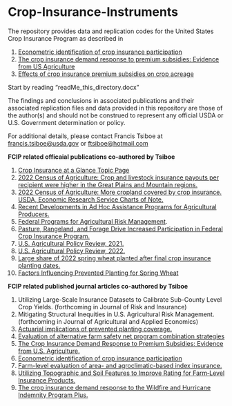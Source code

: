 # Crop-Insurance-Instruments
The repository provides data and replication codes for the United States Crop Insurance Program as described in 
1. [Econometric identification of crop insurance participation](https://doi.org/10.1017/age.2023.13)
2. [The crop insurance demand response to premium subsidies: Evidence from US Agriculture](https://doi.org/10.1016/j.foodpol.2023.102505)
3. [Effects of crop insurance premium subsidies on crop acreage](https://doi.org/10.1093/ajae/aax058)

Start by reading “readMe_this_directory.docx”

The findings and conclusions in associated publications and their associated replication files and data provided in this repository are those of the author(s) and should not be construed to represent any official USDA or U.S. Government determination or policy. 

For additional details, please contact Francis Tsiboe at francis.tsiboe@usda.gov or ftsiboe@hotmail.com

**FCIP related officaial publications co-authored by Tsiboe**

1. [Crop Insurance at a Glance Topic Page ](https://www.ers.usda.gov/topics/farm-practices-management/risk-management/crop-insurance-at-a-glance/)
2. [2022 Census of Agriculture: Crop and livestock insurance payouts per recipient were higher in the Great Plains and Mountain regions.](https://www.ers.usda.gov/data-products/chart-gallery/gallery/chart-detail/?chartId=109664)
3. [2022 Census of Agriculture: More cropland covered by crop insurance. USDA, Economic Research Service Charts of Note. ](https://www.ers.usda.gov/data-products/chart-gallery/gallery/chart-detail/?chartId=109404#:~:text=While%20percent%20share%20of%20cropland,percent%20from%202017%20to%202022.)
4. [Recent Developments in Ad Hoc Assistance Programs for Agricultural Producers.](https://www.ers.usda.gov/publications/pub-details/?pubid=110093) 
5. [Federal Programs for Agricultural Risk Management](https://www.ers.usda.gov/publications/pub-details/?pubid=108166).
6. [Pasture, Rangeland, and Forage Drive Increased Participation in Federal Crop Insurance Program.](https://www.ers.usda.gov/amber-waves/2024/june/pasture-rangeland-and-forage-drive-increased-participation-in-federal-crop-insurance-program/) 
4. [U.S. Agricultural Policy Review, 2021.](https://www.ers.usda.gov/publications/pub-details/?pubid=105901)
3. [U.S. Agricultural Policy Review, 2022.](https://www.ers.usda.gov/publications/pub-details/?pubid=107774)
2. [Large share of 2022 spring wheat planted after final crop insurance planting dates.](https://www.ers.usda.gov/data-products/chart-gallery/gallery/chart-detail/?chartId=105047)
1. [Factors Influencing Prevented Planting for Spring Wheat](https://www.ers.usda.gov/publications/pub-details/?pubid=104730)

**FCIP related published journal articles co-authored by Tsiboe**
1.	Utilizing Large-Scale Insurance Datasets to Calibrate Sub-County Level Crop Yields. (forthcoming in Journal of Risk and Insurance)
2.	Mitigating Structural Inequities in U.S. Agricultural Risk Management. (forthcoming in Journal of Agricultural and Applied Economics)
3.	[Actuarial implications of prevented planting coverage.](https://doi.org/10.1002/aepp.13471) 
4.	[Evaluation of alternative farm safety net program combination strategies](https://doi.org/10.1108/AFR-11-2023-0150)
5.	[The Crop Insurance Demand Response to Premium Subsidies: Evidence from U.S. Agriculture.](https://doi.org/10.1016/j.foodpol.2023.102505)
6.	[Econometric identification of crop insurance participation](https://doi.org/10.1017/age.2023.13)
7.	[Farm-level evaluation of area- and agroclimatic-based index insurance.](https://doi.org/10.1002/jaa2.77) 
8.	[Utilizing Topographic and Soil Features to Improve Rating for Farm‐Level Insurance Products.](https://doi.org/10.1111/ajae.12218)
9.	[The crop insurance demand response to the Wildfire and Hurricane Indemnity Program Plus.](https://doi.org/10.1002/aepp.13314)

